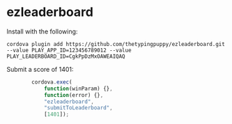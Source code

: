 # ezleaderboard

Install with the following:

```console
cordova plugin add https://github.com/thetypingpuppy/ezleaderboard.git --value PLAY_APP_ID=123456789012 --value PLAY_LEADERBOARD_ID=CgkPpDzMxOAWEAIQAQ
```

Submit a score of 1401:

```javascript
        cordova.exec(
            function(winParam) {},
            function(error) {},
            "ezleaderboard",
            "submitToLeaderboard",
            [1401]);
```
